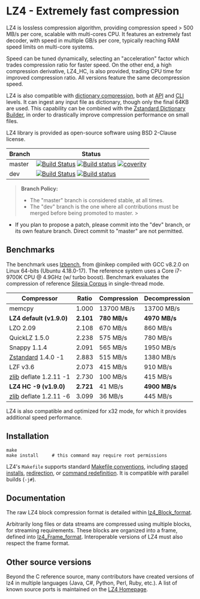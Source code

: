 LZ4 - Extremely fast compression
================================

LZ4 is lossless compression algorithm,
providing compression speed > 500 MB/s per core,
scalable with multi-cores CPU.
It features an extremely fast decoder,
with speed in multiple GB/s per core,
typically reaching RAM speed limits on multi-core systems.

Speed can be tuned dynamically, selecting an "acceleration" factor
which trades compression ratio for faster speed.
On the other end, a high compression derivative, LZ4_HC, is also provided,
trading CPU time for improved compression ratio.
All versions feature the same decompression speed.

LZ4 is also compatible
with [dictionary compression](https://github.com/facebook/zstd#the-case-for-small-data-compression),
both at [API](https://github.com/lz4/lz4/blob/v1.8.3/lib/lz4frame.h#L481)
and [CLI](https://github.com/lz4/lz4/blob/v1.8.3/programs/lz4.1.md#operation-modifiers) levels.
It can ingest any input file as dictionary, though only the final 64KB are used.
This capability can be combined with
the [Zstandard Dictionary Builder](https://github.com/facebook/zstd/blob/v1.3.5/programs/zstd.1.md#dictionary-builder),
in order to drastically improve compression performance on small files.

LZ4 library is provided as open-source software using BSD 2-Clause license.

| Branch | Status                                                                                                                                     |
|--------|--------------------------------------------------------------------------------------------------------------------------------------------|
| master | [![Build Status][travisMasterBadge]][travisLink] [![Build status][AppveyorMasterBadge]][AppveyorLink] [![coverity][coverBadge]][coverlink] |
| dev    | [![Build Status][travisDevBadge]][travisLink]    [![Build status][AppveyorDevBadge]][AppveyorLink]                                         |

[travisMasterBadge]: https://travis-ci.org/lz4/lz4.svg?branch=master "Continuous Integration test suite"

[travisDevBadge]: https://travis-ci.org/lz4/lz4.svg?branch=dev "Continuous Integration test suite"

[travisLink]: https://travis-ci.org/lz4/lz4

[AppveyorMasterBadge]: https://ci.appveyor.com/api/projects/status/github/lz4/lz4?branch=master&svg=true "Windows test suite"

[AppveyorDevBadge]: https://ci.appveyor.com/api/projects/status/github/lz4/lz4?branch=dev&svg=true "Windows test suite"

[AppveyorLink]: https://ci.appveyor.com/project/YannCollet/lz4-1lndh

[coverBadge]: https://scan.coverity.com/projects/4735/badge.svg "Static code analysis of Master branch"

[coverlink]: https://scan.coverity.com/projects/4735

> **Branch Policy:**
> - The "master" branch is considered stable, at all times.
> - The "dev" branch is the one where all contributions must be merged
    before being promoted to master.
    >

+ If you plan to propose a patch, please commit into the "dev" branch,
  or its own feature branch.
  Direct commit to "master" are not permitted.

Benchmarks
-------------------------

The benchmark uses [lzbench], from @inikep
compiled with GCC v8.2.0 on Linux 64-bits (Ubuntu 4.18.0-17).
The reference system uses a Core i7-9700K CPU @ 4.9GHz (w/ turbo boost).
Benchmark evaluates the compression of reference [Silesia Corpus]
in single-thread mode.

[lzbench]: https://github.com/inikep/lzbench

[Silesia Corpus]: http://sun.aei.polsl.pl/~sdeor/index.php?page=silesia

| Compressor               | Ratio     | Compression  | Decompression |
|--------------------------|-----------|--------------|---------------|
| memcpy                   | 1.000     | 13700 MB/s   | 13700 MB/s    |
| **LZ4 default (v1.9.0)** | **2.101** | **780 MB/s** | **4970 MB/s** |
| LZO 2.09                 | 2.108     | 670 MB/s     | 860 MB/s      |
| QuickLZ 1.5.0            | 2.238     | 575 MB/s     | 780 MB/s      |
| Snappy 1.1.4             | 2.091     | 565 MB/s     | 1950 MB/s     |
| [Zstandard] 1.4.0 -1     | 2.883     | 515 MB/s     | 1380 MB/s     |
| LZF v3.6                 | 2.073     | 415 MB/s     | 910 MB/s      |
| [zlib] deflate 1.2.11 -1 | 2.730     | 100 MB/s     | 415 MB/s      |
| **LZ4 HC -9 (v1.9.0)**   | **2.721** | 41 MB/s      | **4900 MB/s** |
| [zlib] deflate 1.2.11 -6 | 3.099     | 36 MB/s      | 445 MB/s      |

[zlib]: http://www.zlib.net/

[Zstandard]: http://www.zstd.net/

LZ4 is also compatible and optimized for x32 mode,
for which it provides additional speed performance.


Installation
-------------------------

```
make
make install     # this command may require root permissions
```

LZ4's `Makefile` supports standard [Makefile conventions],
including [staged installs], [redirection], or [command redefinition].
It is compatible with parallel builds (`-j#`).

[Makefile conventions]: https://www.gnu.org/prep/standards/html_node/Makefile-Conventions.html

[staged installs]: https://www.gnu.org/prep/standards/html_node/DESTDIR.html

[redirection]: https://www.gnu.org/prep/standards/html_node/Directory-Variables.html

[command redefinition]: https://www.gnu.org/prep/standards/html_node/Utilities-in-Makefiles.html


Documentation
-------------------------

The raw LZ4 block compression format is detailed within [lz4_Block_format].

Arbitrarily long files or data streams are compressed using multiple blocks,
for streaming requirements. These blocks are organized into a frame,
defined into [lz4_Frame_format].
Interoperable versions of LZ4 must also respect the frame format.

[lz4_Block_format]: doc/lz4_Block_format.md

[lz4_Frame_format]: doc/lz4_Frame_format.md


Other source versions
-------------------------

Beyond the C reference source,
many contributors have created versions of lz4 in multiple languages
(Java, C#, Python, Perl, Ruby, etc.).
A list of known source ports is maintained on the [LZ4 Homepage].

[LZ4 Homepage]: http://www.lz4.org
